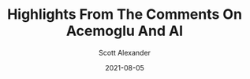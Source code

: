 ---
layout: podcast
title: "Highlights From The Comments On Acemoglu And AI"
author: Scott Alexander
description: https://astralcodexten.substack.com/p/highlights-from-the-comments-on-acemoglu
date: 2021-08-05
length: 7248995
duration: 1812
guid: highlights-from-the-comments-on-acemoglu
---
